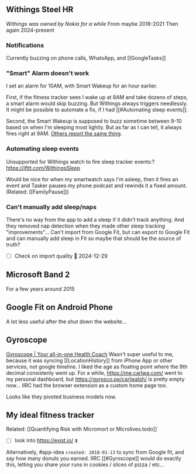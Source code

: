 ## Withings Steel HR
*Withings was owned by Nokia for a while*
From maybe 2018-2021
Then again 2024-present

### Notifications
Currently buzzing on phone calls, WhatsApp, and [[GoogleTasks]]
### "Smart" Alarm doesn't work
I set an alarm for 10AM, with Smart Wakeup for an hour earlier.

First, if the fitness tracker sees I wake up at 8AM and take dozens of steps, a smart alarm would skip buzzing. But Withings always triggers needlessly. It might be possible to automate a fix, if I had [[#Automating sleep events]].

Second, the Smart Wakeup is supposed to buzz sometime between 9-10 based on when I'm sleeping most lightly. But as far as I can tell, it always fires right at 9AM. [Others report the same thing](https://www.reddit.com/r/withings/comments/107fzm6/withings_smart_wake_alarm_does_not_work/).
### Automating sleep events
Unsupported for Withings watch to fire sleep tracker events:? https://ifttt.com/WithingsSleep

Would be nice for when my smartwatch says I'm asleep, then it fires an event and Tasker pauses my phone podcast and rewinds it a fixed amount. (Related: [[FamilyPause]])
### Can't manually add sleep/naps
There's no way from the app to add a sleep if it didn't track anything. And they removed nap detection when they made other sleep tracking "improvements"...
Can't import from Google Fit, but can export *to* Google Fit and can manually add sleep in Fit so maybe that should be the source of truth?
- [ ] Check on import quality 🛫 2024-12-29 
## Microsoft Band 2
For a few years around 2015
## Google Fit on Android Phone
A lot less useful after the shut down the website...
## Gyroscope
[Gyroscope | Your all-in-one Health Coach](https://gyrosco.pe/)
Wasn't super useful to me, because it was syncing [[LocationHistory]] from iPhone App or other services, not google timeline. I liked the age as floating point where the 9th decimal consistenly went up.
For a while, https://me.carlwa.com/ went to my personal dashboard, but https://gyrosco.pe/carlwalsh/ is pretty empty now...
IIRC had the browser extension as a custom home page too.

Looks like they pivoted business models now.
## My ideal fitness tracker
Related: [[Quantifying Risk with Micromort or Microlives.todo]]

- [ ] look into https://exist.io/ ⏫ 

Alternatively, #app-idea `created: 2018-01-13` to sync from Google fit, and say how many donuts you earned. IIRC [[#Gyroscope]] would do exactly this, letting you share your runs in cookies / slices of pizza / etc...
